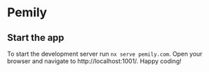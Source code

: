 # Pemily

## Start the app

To start the development server run `nx serve pemily.com`. Open your browser and navigate to http://localhost:1001/. Happy coding!
